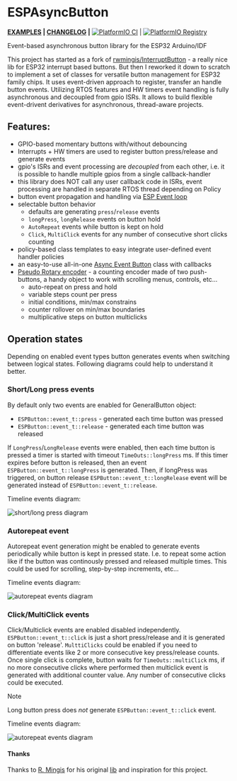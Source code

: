 # ESPAsyncButton

__[EXAMPLES](/examples/) | [CHANGELOG](CHANGELOG.md) |__ [![PlatformIO CI](https://github.com/vortigont/ESPAsyncButton/actions/workflows/pio_build.yml/badge.svg)](https://github.com/vortigont/ESPAsyncButton/actions/workflows/pio_build.yml) | [![PlatformIO Registry](https://badges.registry.platformio.org/packages/vortigont/library/ESPAsyncButton.svg)](https://registry.platformio.org/libraries/vortigont/ESPAsyncButton)

Event-based asynchronous button library for the ESP32 Arduino/IDF


This project has started as a fork of [rwmingis/InterruptButton](https://github.com/rwmingis/InterruptButton) - a really nice lib for ESP32 interrupt based buttons. But then I reworked it down to scratch to implement a set of classes for versatile button management for ESP32 family chips. It uses event-driven approach to register, transfer an handle button events. Utilizing RTOS features and HW timers event handling is fully asynchronous and decoupled from gpio ISRs. It allows to build flexible event-drivent derivatives for asynchronous, thread-aware projects.

## Features:

 * GPIO-based momentary buttons with/without debouncing
 * Interrupts + HW timers are used to register button press/release and generate events
 * gpio's ISRs and event processing are _decoupled_ from each other, i.e. it is possible to handle multiple gpios from a single callback-handler
 * this library does NOT call any user callback code in ISRs, event processing are handled in separate RTOS thread depending on Policy
 * button event propagation and handling via [ESP Event loop](https://docs.espressif.com/projects/esp-idf/en/stable/esp32/api-reference/system/esp_event.html)
 * selectable button behavior
    - defaults are generating `press`/`release` events
    - `longPress`, `longRelease` events on button hold
    -  `AutoRepeat` events while button is kept on hold
    -  `Click`, `MultiClick` events for any number of consecutive short clicks counting
 * policy-based class templates to easy integrate user-defined event handler policies
 * an easy-to-use all-in-one [Async Event Button](/examples/00_AsyncEventButton) class with callbacks
 * [Pseudo Rotary encoder](/examples/03_PseudoEncoder) - a counting encoder made of two push-buttons, a handy object to work with scrolling menus, controls, etc...
   - auto-repeat on press and hold
   - variable steps count per press
   - initial conditions, min/max constrains
   - counter rollover on min/max boundaries
   - multiplicative steps on button multiclicks

## Operation states

Depending on enabled event types button generates events when switching between logical states.
Following diagrams could help to understand it better.

### Short/Long press events

By default only two events are enabled for GeneralButton object:
 - `ESPButton::event_t::press`   - generated each time button was pressed
 - `ESPButton::event_t::release` - generated each time button was released

If `LongPress`/`LongRelease` events were enabled, then each time button is pressed a timer is started with timeout `TimeOuts::longPress` ms. If this timer expires before button is released, then an event `ESPButton::event_t::longPress` is generated. Then, if longPress was triggered, on button release `ESPButton::event_t::longRelease` event will be generated instead of `ESPButton::event_t::release`.

Timeline events diagram:

![short/long press diagram](images/short_press.svg)

### Autorepeat event

Autorepeat event generation might be enabled to generate events periodically while button is kept in pressed state. I.e. to repeat some action like if the button was continously pressed and released multiple times.
This could be used for scrolling, step-by-step increments, etc...

Timeline events diagram:

![autorepeat events diagram](images/autorepeat.svg)

### Click/MultiClick events

Click/Multiclick events are enabled disabled independently. `ESPButton::event_t::click` is just a short press/release and it is generated on button 'release'.  `MulttiClicks` could be enabled if you need to differentiate events like 2 or more consecutive key press/release counts.
Once single click is complete, button waits for `TimeOuts::multiClick` ms, if no more consecutive clicks where performed then multiclick event is generated with additional counter value. Any number of consecutive clicks could be executed.
> [!NOTE]
> Long button press does _not_ generate `ESPButton::event_t::click` event.

Timeline events diagram:

![autorepeat events diagram](images/multiclick.svg)


#### Thanks
Thanks to [R. Mingis](https://github.com/rwmingis) for his original [lib](https://github.com/rwmingis/InterruptButton) and inspiration for this project.

